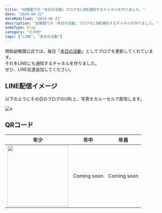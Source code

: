 ```yaml
---
title: "幼稚園での「本日の活動」ブログをLINE通知するチャネルを作りました。"
date: "2024-06-21"
dateModified: "2024-06-21"
description: "幼稚園での「本日の活動」ブログをLINE通知するチャネルを作りました。"
nodeType: blog
category: "その他"
tags: ["LINE", "本日の活動"]
---
```


明和幼稚園公式では、毎日「<a href="https://www.meiwa.ed.jp/life.html" target="_blank">本日の活動</a>」としてブログを更新してくれています。  
それをLINEにも通知するチャネルを作りました。  
ぜひ、LINE友達追加してください。  
  

## LINE配信イメージ

以下のようにその日のブログのURLと、写真をカルーセルで配信します。  

![a](/gif/lineImage.gif)  
  

## QRコード

|                    年少                    |     年中      |     年長      |
|:----------------------------------------:|:-----------:|:-----------:|
| <img src="/qr/firstYear.webp" width=200> | Coming soon | Coming soon |
